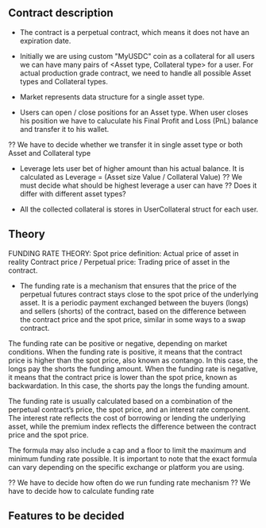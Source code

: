 ## Contract description
- The contract is a perpetual contract, which means it does not have an expiration date.

- Initially we are using custom "MyUSDC" coin as a collateral for all users
  we can have many pairs of <Asset type, Collateral type> for a user.
  For actual production grade contract, we need to handle all possible Asset types and Collateral types.

- Market represents data structure for a single asset type.

- Users can open / close positions for an Asset type. When user closes his position we have to caluculate his Final
 Profit and Loss (PnL) balance and transfer it to his wallet. 
 
?? We have to decide whether we transfer it in single asset type or both Asset and Collateral type

- Leverage lets user bet of higher amount than his actual balance. It is calculated as Leverage = (Asset size Value / Collateral Value) 
?? We must decide what should be highest leverage a user can have
?? Does it differ with different asset types?


- All the collected collateral is stores in UserCollateral struct for each user.

## Theory

FUNDING RATE THEORY: 
Spot price definition: Actual price of asset in reality
Contract price / Perpetual price: Trading price of asset in the contract.

- The funding rate is a mechanism that ensures that the price of the perpetual futures contract stays close to the spot price of the underlying asset. It is a periodic payment exchanged between the buyers (longs) and sellers (shorts) of the contract, based on the difference between the contract price and the spot price, similar in some ways to a swap contract.

The funding rate can be positive or negative, depending on market conditions. When the funding rate is positive, it means that the contract price is higher than the spot price, also known as contango. In this case, the longs pay the shorts the funding amount. When the funding rate is negative, it means that the contract price is lower than the spot price, known as backwardation. In this case, the shorts pay the longs the funding amount.

The funding rate is usually calculated based on a combination of the perpetual contract’s price, the spot price, and an interest rate component. The interest rate reflects the cost of borrowing or lending the underlying asset, while the premium index reflects the difference between the contract price and the spot price.

The formula may also include a cap and a floor to limit the maximum and minimum funding rate possible. It is important to note that the exact formula can vary depending on the specific exchange or platform you are using.

?? We have to decide how often do we run funding rate mechanism 
?? We have to decide how to calculate funding rate


## Features to be decided